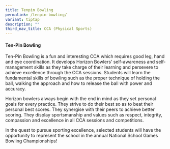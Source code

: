 ```yaml
---
title: Tenpin Bowling
permalink: /tenpin-bowling/
variant: tiptap
description: ""
third_nav_title: CCA (Physical Sports)
---
```

<h4>Ten-Pin Bowling</h4>
<p>Ten-Pin Bowling is a fun and interesting CCA which requires good leg,
hand and eye coordination. It develops Horizon Bowlers’ self-awareness
and self-management skills as they take charge of their learning and persevere
to achieve excellence through the CCA sessions. Students will learn the
fundamental skills of bowling such as the proper technique of holding the
ball, walking the approach and how to release the ball with power and accuracy.</p>
<p>Horizon bowlers always begin with the end in mind as they set personal
goals for every practice. They strive to do their best so as to beat their
personal best scores. They synergise with their peers to achieve better
scoring. They display sportsmanship and values such as respect, integrity,
compassion and excellence in all CCA sessions and competitions.</p>
<p>In the quest to pursue sporting excellence, selected students will have
the opportunity to represent the school in the annual National School Games
Bowling Championships!</p>